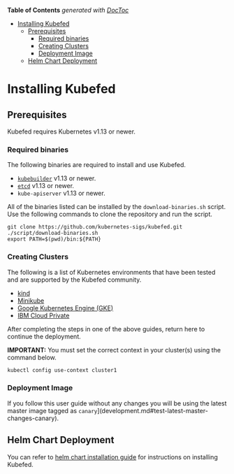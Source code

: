 <!-- START doctoc generated TOC please keep comment here to allow auto update -->
<!-- DON'T EDIT THIS SECTION, INSTEAD RE-RUN doctoc TO UPDATE -->
**Table of Contents**  *generated with [DocToc](https://github.com/thlorenz/doctoc)*

- [Installing Kubefed](#installing-kubefed)
  - [Prerequisites](#prerequisites)
    - [Required binaries](#required-binaries)
    - [Creating Clusters](#creating-clusters)
    - [Deployment Image](#deployment-image)
  - [Helm Chart Deployment](#helm-chart-deployment)

<!-- END doctoc generated TOC please keep comment here to allow auto update -->

# Installing Kubefed

## Prerequisites

Kubefed requires Kubernetes v1.13 or newer.

### Required binaries
The following binaries are required to install and use Kubefed.
- [`kubebuilder`](https://book.kubebuilder.io/getting_started/installation_and_setup.html) v1.13 or newer.
- [`etcd`](https://github.com/etcd-io/etcd/blob/master/Documentation/dl_build.md) v1.13 or newer.
- `kube-apiserver` v1.13 or newer.

All of the binaries listed can be installed by the `download-binaries.sh` script. Use the following commands to clone the repository and run the script.

   `git clone https://github.com/kubernetes-sigs/kubefed.git`   
   `./script/download-binaries.sh`   
   `export PATH=$(pwd)/bin:${PATH}`   

### Creating Clusters

The following is a list of Kubernetes environments that have been tested and are supported by the Kubefed community.

- [kind](./environments/kind.md)
- [Minikube](./environments/minikube.md)
- [Google Kubernetes Engine (GKE)](./environments/gke.md)
- [IBM Cloud Private](./environments/icp.md)

After completing the steps in one of the above guides, return here to continue the deployment.

**IMPORTANT:** You must set the correct context in your cluster(s) using the command below.

```bash
kubectl config use-context cluster1
```
### Deployment Image

If you follow this user guide without any changes you will be using the latest master image tagged as `canary`](development.md#test-latest-master-changes-canary).

## Helm Chart Deployment

You can refer to [helm chart installation guide](https://github.com/kubernetes-sigs/kubefed/blob/master/charts/kubefed/README.md) for instructions on installing Kubefed.
